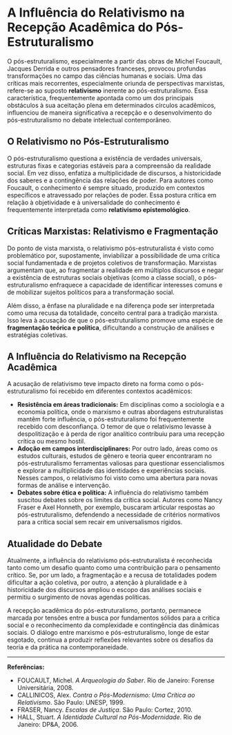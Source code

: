 
# A Influência do Relativismo na Recepção Acadêmica do Pós-Estruturalismo

O pós-estruturalismo, especialmente a partir das obras de Michel Foucault, Jacques Derrida e outros pensadores franceses, provocou profundas transformações no campo das ciências humanas e sociais. Uma das críticas mais recorrentes, especialmente oriunda de perspectivas marxistas, refere-se ao suposto **relativismo** inerente ao pós-estruturalismo. Essa característica, frequentemente apontada como um dos principais obstáculos à sua aceitação plena em determinados círculos acadêmicos, influenciou de maneira significativa a recepção e o desenvolvimento do pós-estruturalismo no debate intelectual contemporâneo.

## O Relativismo no Pós-Estruturalismo

O pós-estruturalismo questiona a existência de verdades universais, estruturas fixas e categorias estáveis para a compreensão da realidade social. Em vez disso, enfatiza a multiplicidade de discursos, a historicidade dos saberes e a contingência das relações de poder. Para autores como Foucault, o conhecimento é sempre situado, produzido em contextos específicos e atravessado por relações de poder. Essa postura crítica em relação à objetividade e à universalidade do conhecimento é frequentemente interpretada como **relativismo epistemológico**.

## Críticas Marxistas: Relativismo e Fragmentação

Do ponto de vista marxista, o relativismo pós-estruturalista é visto como problemático por, supostamente, inviabilizar a possibilidade de uma crítica social fundamentada e de projetos coletivos de transformação. Marxistas argumentam que, ao fragmentar a realidade em múltiplos discursos e negar a existência de estruturas sociais objetivas (como a classe social), o pós-estruturalismo enfraquece a capacidade de identificar interesses comuns e de mobilizar sujeitos políticos para a transformação social.

Além disso, a ênfase na pluralidade e na diferença pode ser interpretada como uma recusa da totalidade, conceito central para a tradição marxista. Isso leva à acusação de que o pós-estruturalismo promove uma espécie de **fragmentação teórica e política**, dificultando a construção de análises e estratégias coletivas.

## A Influência do Relativismo na Recepção Acadêmica

A acusação de relativismo teve impacto direto na forma como o pós-estruturalismo foi recebido em diferentes contextos acadêmicos:

- **Resistência em áreas tradicionais:** Em disciplinas como a sociologia e a economia política, onde o marxismo e outras abordagens estruturalistas mantêm forte influência, o pós-estruturalismo foi frequentemente recebido com desconfiança. O temor de que o relativismo levasse à despolitização e à perda de rigor analítico contribuiu para uma recepção crítica ou mesmo hostil.
- **Adoção em campos interdisciplinares:** Por outro lado, áreas como os estudos culturais, estudos de gênero e teoria queer encontraram no pós-estruturalismo ferramentas valiosas para questionar essencialismos e explorar a multiplicidade das identidades e experiências sociais. Nesses campos, o relativismo foi visto como uma abertura para novas formas de análise e intervenção.
- **Debates sobre ética e política:** A influência do relativismo também suscitou debates sobre os limites da crítica social. Autores como Nancy Fraser e Axel Honneth, por exemplo, buscaram articular respostas ao pós-estruturalismo, defendendo a necessidade de critérios normativos para a crítica social sem recair em universalismos rígidos.

## Atualidade do Debate

Atualmente, a influência do relativismo pós-estruturalista é reconhecida tanto como um desafio quanto como uma contribuição para o pensamento crítico. Se, por um lado, a fragmentação e a recusa de totalidades podem dificultar a ação coletiva, por outro, a atenção à pluralidade e à historicidade dos discursos ampliou o escopo das análises sociais e permitiu o surgimento de novas agendas políticas.

A recepção acadêmica do pós-estruturalismo, portanto, permanece marcada por tensões entre a busca por fundamentos sólidos para a crítica social e o reconhecimento da complexidade e contingência das dinâmicas sociais. O diálogo entre marxismo e pós-estruturalismo, longe de estar esgotado, continua a produzir reflexões relevantes sobre os desafios da teoria e da prática na contemporaneidade.

---
**Referências:**
- FOUCAULT, Michel. *A Arqueologia do Saber*. Rio de Janeiro: Forense Universitária, 2008.
- CALLINICOS, Alex. *Contra o Pós-Modernismo: Uma Crítica ao Relativismo*. São Paulo: UNESP, 1999.
- FRASER, Nancy. *Escalas de Justiça*. São Paulo: Cortez, 2010.
- HALL, Stuart. *A Identidade Cultural na Pós-Modernidade*. Rio de Janeiro: DP&A, 2006.
```